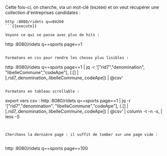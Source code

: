 Cette fois-ci, on cherche, via un mot-clé (`042604`) et on veut récupérer une collection d'entreprises candidates :

```
http :8080/ridets q==04260
```{{execute}}

Voyons ce qui se passe avec plus de hits :

```
http :8080/ridets q==sports page==1
```{{execute}}

Formatons en csv pour rendre les choses plus lisibles :

```
http :8080/ridets q==sports page==1 |
jq -r '["rid7","denomination", "libelleCommune","codeApe"], (.[] |
[.rid7,.denomination,.libelleCommune,.codeApe]) |
@csv'
```{{execute}}

Formatons en tableau scrollable :

```
export vers csv :
http :8080/ridets q==sports page==1 |
jq -r '["rid7","denomination", "libelleCommune","codeApe"], (.[] |
[.rid7,.denomination,.libelleCommune,.codeApe]) |
@csv' |
column -t -n -s, |
less -S
```{{execute}}


Cherchons la dernière page : il suffit de tomber sur une page vide :


```
http :8080/ridets q==sports page==100
```{{execute}}
